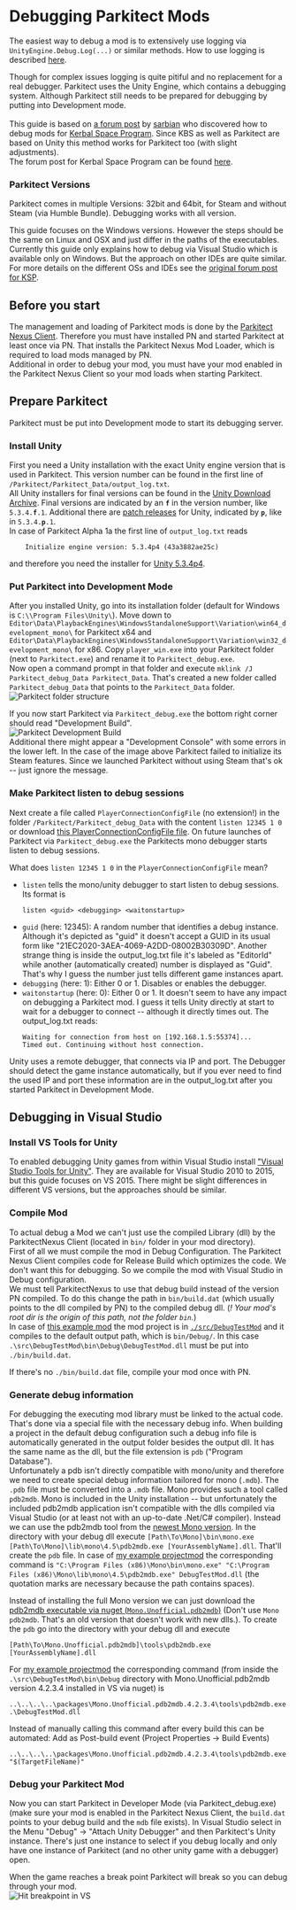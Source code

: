 # Debugging Parkitect Mods

The easiest way to debug a mod is to extensively use logging via `UnityEngine.Debug.Log(...)` or similar methods. How to use logging is described [here](./Logging).

Though for complex issues logging is quite pitiful and no replacement for a real debugger. Parkitect uses the Unity Engine, which contains a debugging system. Although Parkitect still needs to be prepared for debugging by putting into Development mode.
<br/>
<br/>
This guide is based on [a forum post](http://forum.kerbalspaceprogram.com/index.php?/topic/102909-ksp-plugin-debugging-and-profiling-for-visual-studio-and-monodevelop-on-all-os/) by [sarbian](http://forum.kerbalspaceprogram.com/index.php?/profile/57146-sarbian/) who discovered how to debug mods for [Kerbal Space Program](https://kerbalspaceprogram.com). Since KBS as well as Parkitect are based on Unity this method works for Parkitect too (with slight adjustments).  
The forum post for Kerbal Space Program can be found [here](http://forum.kerbalspaceprogram.com/index.php?/topic/102909-ksp-plugin-debugging-and-profiling-for-visual-studio-and-monodevelop-on-all-os/).

### Parkitect Versions
Parkitect comes in multiple Versions: 32bit and 64bit, for Steam and without Steam (via Humble Bundle). Debugging works with all version.

This guide focuses on the Windows versions. However the steps should be the same on Linux and OSX and just differ in the paths of the executables.  
Currently this guide only explains how to debug via Visual Studio which is available only on Windows. But the approach on other IDEs are quite similar. For more details on the different OSs and IDEs see the [original forum post for KSP](http://forum.kerbalspaceprogram.com/index.php?/topic/102909-ksp-plugin-debugging-and-profiling-for-visual-studio-and-monodevelop-on-all-os/).

## Before you start
The management and loading of Parkitect mods is done by the [Parkitect Nexus Client](https://parkitectnexus.com/download-client). Therefore you must have installed PN and started Parkitect at least once via PN. That installs the Parkitect Nexus Mod Loader, which is required to load mods managed by PN.  
Additional in order to debug your mod, you must have your mod enabled in the Parkitect Nexus Client so your mod loads when starting Parkitect.

## Prepare Parkitect
Parkitect must be put into Development mode to start its debugging server.

### Install Unity
First you need a Unity installation with the exact Unity engine version that is used in Parkitect. This version number can be found in the first line of `/Parkitect/Parkitect_Data/output_log.txt`.  
All Unity installers for final versions can be found in the [Unity Download Archive](https://unity3d.com/get-unity/download/archive). Final versions are indicated by an **`f`** in the version number, like `5.3.4.`**`f`**`.1`. Additional there are [patch releases](https://unity3d.com/unity/qa/patch-releases) for Unity, indicated by **`p`**, like in `5.3.4.`**`p`**`.1`.  
In case of Parkitect Alpha 1a the first line of `output_log.txt` reads 
```
    Initialize engine version: 5.3.4p4 (43a3882ae25c)
```
and therefore you need the installer for [Unity 5.3.4p4](https://unity3d.com/unity/qa/patch-releases/5.3.4p4).

### Put Parkitect into Development Mode
After you installed Unity, go into its installation folder (default for Windows is `C:\\Program Files\Unity\`). Move down to `Editor\Data\PlaybackEngines\WindowsStandaloneSupport\Variation\win64_development_mono\` for Parkitect x64 and `Editor\Data\PlaybackEngines\WindowsStandaloneSupport\Variation\win32_development_mono\` for x86. Copy `player_win.exe` into your Parkitect folder (next to `Parkitect.exe`) and rename it to `Parkitect_debug.exe`.  
Now open a command prompt in that folder and execute `mklink /J Parkitect_debug_Data Parkitect_Data`. That's created a new folder called `Parkitect_debug_Data` that points to the `Parkitect_Data` folder.  
![Parkitect folder structure](./img/ParkitectFolder.png)

If you now start Parkitect via `Parkitect_debug.exe` the bottom right corner should read "Development Build".  
![Parkitect Development Build](./img/ParkitectDevelopmentBuild.png)  
Additional there might appear a "Development Console" with some errors in the lower left. In the case of the image above Parkitect failed to initialize its Steam features. Since we launched Parkitect without using Steam that's ok -- just ignore the message.

### Make Parkitect listen to debug sessions
Next create a file called `PlayerConnectionConfigFile` (no extension!) in the folder `/Parkitect/Parkitect_debug_Data` with the content `listen 12345 1 0` or download  [this PlayerConnectionConfigFile file](./data/PlayerConnectionConfigFile). On future launches of Parkitect via `Parkitect_debug.exe` the Parkitects mono debugger starts listen to debug sessions.

What does `listen 12345 1 0` in the `PlayerConnectionConfigFile` mean?
- `listen` tells the mono/unity debugger to start listen to debug sessions.   
   Its format is 
   ```
   listen <guid> <debugging> <waitonstartup>
   ```
- `guid` (here: 12345): A random number that identifies a debug instance. Although it's depicted as "guid" it doesn't accept a GUID in its usual form like "21EC2020-3AEA-4069-A2DD-08002B30309D". Another strange thing is inside the output_log.txt file it's labeled as "EditorId" while another (automatically created) number is displayed as "Guid".   
   That's why I guess the number just tells different game instances apart.
- `debugging` (here: 1): Either 0 or 1. Disables or enables the debugger.
- `waitonstartup` (here: 0): Either 0 or 1. It doesn't seem to have any impact on debugging a Parkitect mod. I guess it tells Unity directly at start to wait for a debugger to connect -- although it directly times out. The output_log.txt reads:
   ```
   Waiting for connection from host on [192.168.1.5:55374]...
   Timed out. Continuing without host connection.
   ```
   
Unity uses a remote debugger, that connects via IP and port. The Debugger should detect the game instance automatically, but if you ever need to find the used IP and port these information are in the output_log.txt after you started Parkitect in Development Mode.

## Debugging in Visual Studio

### Install VS Tools for Unity
To enabled debugging Unity games from within Visual Studio install ["Visual Studio Tools for Unity"](https://visualstudiogallery.msdn.microsoft.com/8d26236e-4a64-4d64-8486-7df95156aba9). They are available for Visual Studio 2010 to 2015, but this guide focuses on VS 2015. There might be slight differences in different VS versions, but the approaches should be similar. 

### Compile Mod
To actual debug a Mod we can't just use the compiled Library (dll) by the ParkitectNexus Client (located in `bin/` folder in your mod directory).  
First of all we must compile the mod in Debug Configuration. The Parkitect Nexus Client compiles code for Release Build which optimizes the code. We don't want this for debugging. So we compile the mod with Visual Studio in Debug configuration.  
We must tell ParkitectNexus to use that debug build instead of the version PN compiled. To do this change the path in `bin/build.dat` (which usually points to the dll compiled by PN) to the compiled debug dll. (*! Your mod's root dir is the origin of this path, not the folder `bin`.*)  
In case of [this example mod](https://github.com/Craxy/Parkitect-DebugMods) the mod project is in [`./src/DebugTestMod`](https://github.com/Craxy/Parkitect-DebugMods/blob/master/src/DebugTestMod) and it compiles to the default output path, which is `bin/Debug/`. In this case `.\src\DebugTestMod\bin\Debug\DebugTestMod.dll` must be put into `./bin/build.dat`.

If there's no `./bin/build.dat` file, compile your mod once with PN.

### Generate debug information
For debugging the executing mod library must be linked to the actual code. That's done via a special file with the necessary debug info. When building a project in the default debug configuration such a debug info file is automatically generated in the output folder besides the output dll. It has the same name as the dll, but the file extension is `pdb` ("Program Database").  
Unfortunately a pdb isn't directly compatible with mono/unity and therefore we need to create special debug information tailored for mono (`.mdb`). The `.pdb` file must be converted into a `.mdb` file. Mono provides such a tool called `pdb2mdb`. Mono is included in the Unity installation -- but unfortunately the included pdb2mdb application isn't compatible with the dlls compiled via Visual Studio (or at least not with an up-to-date .Net/C# compiler). Instead we can use the pdb2mdb tool from the [newest Mono version](http://www.mono-project.com/download/). In the directory with your debug dll execute `[Path\To\Mono]\bin\mono.exe [Path\To\Mono]\lib\mono\4.5\pdb2mdb.exe [YourAssemblyName].dll`. That'll create the `pdb` file. In case of [my example projectmod](https://github.com/Craxy/Parkitect-DebugMods) the corresponding command is `"C:\Program Files (x86)\Mono\bin\mono.exe" "C:\Program Files (x86)\Mono\lib\mono\4.5\pdb2mdb.exe" DebugTestMod.dll` (the quotation marks are necessary because the path contains spaces).

Instead of installing the full Mono version we can just download the [pdb2mdb executable via nuget (`Mono.Unofficial.pdb2mdb`)](https://www.nuget.org/packages/Mono.Unofficial.pdb2mdb/) (Don't use `Mono pdb2mdb`. That's an old version that doesn't work with new dlls.). To create the `pdb` go into the directory with your debug dll and execute 
```
[Path\To\Mono.Unofficial.pdb2mdb]\tools\pdb2mdb.exe [YourAssemblyName].dll
```
For [my example projectmod](https://github.com/Craxy/Parkitect-DebugMods) the corresponding command (from inside the `.\src\DebugTestMod\bin\Debug` directory with Mono.Unofficial.pdb2mdb version 4.2.3.4 installed in VS via nuget) is
```
..\..\..\..\packages\Mono.Unofficial.pdb2mdb.4.2.3.4\tools\pdb2mdb.exe .\DebugTestMod.dll
```

Instead of manually calling this command after every build this can be automated: Add as Post-build event (Project Properties -> Build Events)
```
..\..\..\..\packages\Mono.Unofficial.pdb2mdb.4.2.3.4\tools\pdb2mdb.exe "$(TargetFileName)"
```


### Debug your Parkitect Mod
Now you can start Parkitect in Developer Mode (via Parkitect_debug.exe) (make sure your mod is enabled in the Parkitect Nexus Client, the `build.dat` points to your debug build and the `mdb` file exists). In Visual Studio select in the Menu "Debug" -> "Attach Unity Debugger" and then Parkitect's Unity instance. There's just one instance to select if you debug locally and only have one instance of Parkitect (and no other unity game with a debugger) open.

When the game reaches a break point Parkitect will break so you can debug through your mod.  
![Hit breakpoint in VS](./img/HitBreakPointInVisualStudio.png)